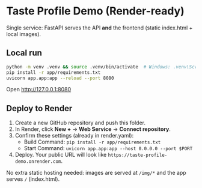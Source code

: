# Taste Profile Demo (Render-ready)

Single service: FastAPI serves the API **and** the frontend (static index.html + local images).

## Local run
```bash
python -m venv .venv && source .venv/bin/activate  # Windows: .venv\Scripts\activate
pip install -r app/requirements.txt
uvicorn app.app:app --reload --port 8080
```
Open http://127.0.0.1:8080

## Deploy to Render
1. Create a new GitHub repository and push this folder.
2. In Render, click **New +** → **Web Service** → **Connect repository**.
3. Confirm these settings (already in render.yaml):
   - Build Command: `pip install -r app/requirements.txt`
   - Start Command: `uvicorn app.app:app --host 0.0.0.0 --port $PORT`
4. Deploy. Your public URL will look like `https://taste-profile-demo.onrender.com`.

No extra static hosting needed: images are served at `/img/*` and the app serves `/` (index.html).
